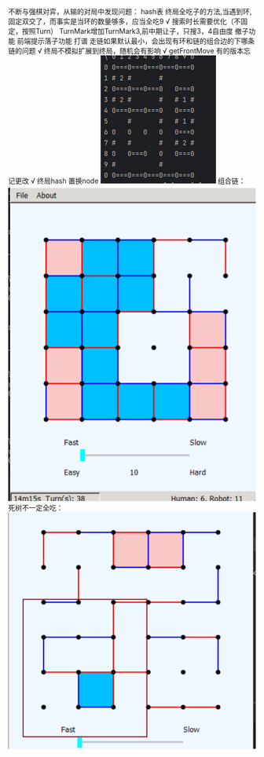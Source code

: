 
不断与强棋对弈，从输的对局中发现问题：
hash表
终局全吃子的方法,当遇到环,固定双交了，而事实是当环的数量够多，应当全吃9       √
搜索时长需要优化（不固定，按照Turn）
TurnMark增加TurnMark3,前中期让子，只搜3，4自由度
撤子功能
前端提示落子功能
打谱
走链如果默认最小，会出现有环和链的组合边的下哪条链的问题                   √
终局不模拟扩展到终局，随机会有影响                                     √
getFrontMove 有的版本忘记更改                                       √
终局hash
置换node
![img.png](img.png)
组合链：
![img_1.png](img_1.png)
死树不一定全吃：
![img_2.png](img_2.png)